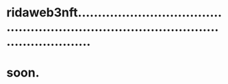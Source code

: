 # ridaweb3nft..............................................................................................................
# soon.
